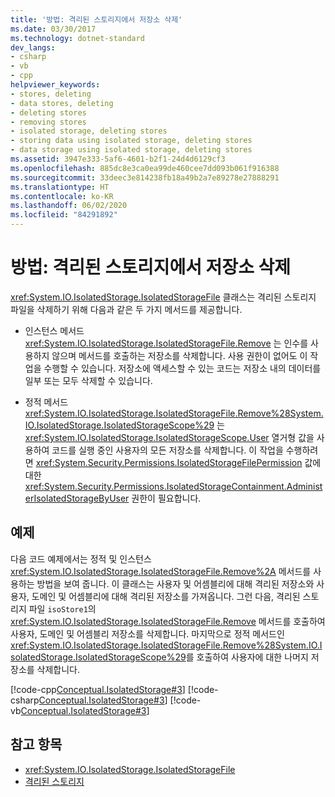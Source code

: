 ```yaml
---
title: '방법: 격리된 스토리지에서 저장소 삭제'
ms.date: 03/30/2017
ms.technology: dotnet-standard
dev_langs:
- csharp
- vb
- cpp
helpviewer_keywords:
- stores, deleting
- data stores, deleting
- deleting stores
- removing stores
- isolated storage, deleting stores
- storing data using isolated storage, deleting stores
- data storage using isolated storage, deleting stores
ms.assetid: 3947e333-5af6-4601-b2f1-24d4d6129cf3
ms.openlocfilehash: 885dc8e3ca0ea99de460cee7dd093b061f916388
ms.sourcegitcommit: 33deec3e814238fb18a49b2a7e89278e27888291
ms.translationtype: HT
ms.contentlocale: ko-KR
ms.lasthandoff: 06/02/2020
ms.locfileid: "84291892"
---
```

# <a name="how-to-delete-stores-in-isolated-storage"></a>방법: 격리된 스토리지에서 저장소 삭제
<xref:System.IO.IsolatedStorage.IsolatedStorageFile> 클래스는 격리된 스토리지 파일을 삭제하기 위해 다음과 같은 두 가지 메서드를 제공합니다.  
  
- 인스턴스 메서드 <xref:System.IO.IsolatedStorage.IsolatedStorageFile.Remove> 는 인수를 사용하지 않으며 메서드를 호출하는 저장소를 삭제합니다. 사용 권한이 없어도 이 작업을 수행할 수 있습니다. 저장소에 액세스할 수 있는 코드는 저장소 내의 데이터를 일부 또는 모두 삭제할 수 있습니다.  
  
- 정적 메서드 <xref:System.IO.IsolatedStorage.IsolatedStorageFile.Remove%28System.IO.IsolatedStorage.IsolatedStorageScope%29> 는 <xref:System.IO.IsolatedStorage.IsolatedStorageScope.User> 열거형 값을 사용하여 코드를 실행 중인 사용자의 모든 저장소를 삭제합니다. 이 작업을 수행하려면 <xref:System.Security.Permissions.IsolatedStorageFilePermission> 값에 대한 <xref:System.Security.Permissions.IsolatedStorageContainment.AdministerIsolatedStorageByUser> 권한이 필요합니다.  
  
## <a name="example"></a>예제  
 다음 코드 예제에서는 정적 및 인스턴스 <xref:System.IO.IsolatedStorage.IsolatedStorageFile.Remove%2A> 메서드를 사용하는 방법을 보여 줍니다. 이 클래스는 사용자 및 어셈블리에 대해 격리된 저장소와 사용자, 도메인 및 어셈블리에 대해 격리된 저장소를 가져옵니다. 그런 다음, 격리된 스토리지 파일 `isoStore1`의 <xref:System.IO.IsolatedStorage.IsolatedStorageFile.Remove> 메서드를 호출하여 사용자, 도메인 및 어셈블리 저장소를 삭제합니다. 마지막으로 정적 메서드인 <xref:System.IO.IsolatedStorage.IsolatedStorageFile.Remove%28System.IO.IsolatedStorage.IsolatedStorageScope%29>를 호출하여 사용자에 대한 나머지 저장소를 삭제합니다.  
  
 [!code-cpp[Conceptual.IsolatedStorage#3](../../../samples/snippets/cpp/VS_Snippets_CLR/conceptual.isolatedstorage/cpp/source3.cpp#3)]
 [!code-csharp[Conceptual.IsolatedStorage#3](../../../samples/snippets/csharp/VS_Snippets_CLR/conceptual.isolatedstorage/cs/source3.cs#3)]
 [!code-vb[Conceptual.IsolatedStorage#3](../../../samples/snippets/visualbasic/VS_Snippets_CLR/conceptual.isolatedstorage/vb/source3.vb#3)]  
  
## <a name="see-also"></a>참고 항목

- <xref:System.IO.IsolatedStorage.IsolatedStorageFile>
- [격리된 스토리지](isolated-storage.md)
